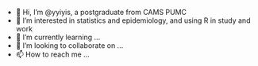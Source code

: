 - 👋 Hi, I’m @yyiyis, a postgraduate from CAMS PUMC
- 👀 I’m interested in statistics and epidemiology, and using R in study and work
- 🌱 I’m currently learning ...
- 💞️ I’m looking to collaborate on ...
- 📫 How to reach me ...

<!---
yyiyis/yyiyis is a ✨ special ✨ repository because its `README.md` (this file) appears on your GitHub profile.
You can click the Preview link to take a look at your changes.
--->

